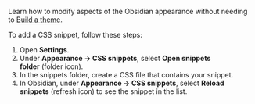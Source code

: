 
Learn how to modify aspects of the Obsidian appearance without needing to [Build a theme](https://docs.obsidian.md/Themes/App+themes/Build+a+theme).

To add a CSS snippet, follow these steps:

1. Open **Settings**.
2. Under **Appearance → CSS snippets**, select **Open snippets folder** (folder icon).
3. In the snippets folder, create a CSS file that contains your snippet.
4. In Obsidian, under **Appearance → CSS snippets**, select **Reload snippets** (refresh icon) to see the snippet in the list.
